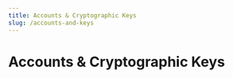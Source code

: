 ```yaml
---
title: Accounts & Cryptographic Keys
slug: /accounts-and-keys
---
```


# Accounts & Cryptographic Keys